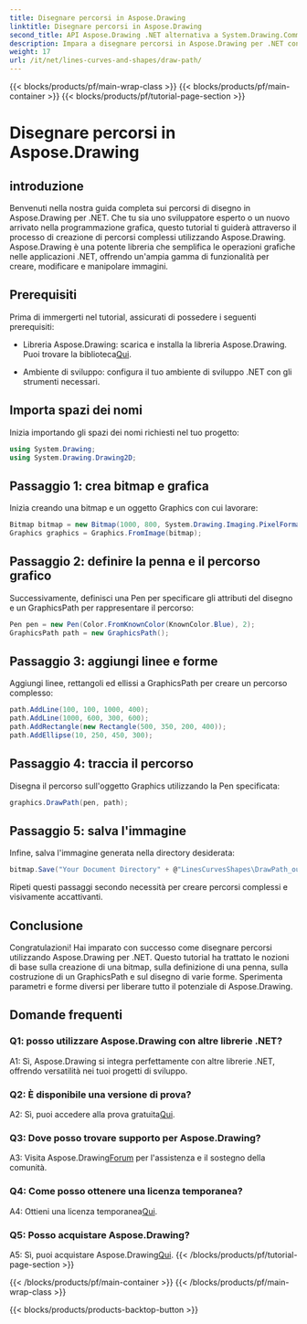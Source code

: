 ```yaml
---
title: Disegnare percorsi in Aspose.Drawing
linktitle: Disegnare percorsi in Aspose.Drawing
second_title: API Aspose.Drawing .NET alternativa a System.Drawing.Common
description: Impara a disegnare percorsi in Aspose.Drawing per .NET con questa guida passo passo. Crea grafica straordinaria senza sforzo.
weight: 17
url: /it/net/lines-curves-and-shapes/draw-path/
---
```


{{< blocks/products/pf/main-wrap-class >}}
{{< blocks/products/pf/main-container >}}
{{< blocks/products/pf/tutorial-page-section >}}

# Disegnare percorsi in Aspose.Drawing

## introduzione

Benvenuti nella nostra guida completa sui percorsi di disegno in Aspose.Drawing per .NET. Che tu sia uno sviluppatore esperto o un nuovo arrivato nella programmazione grafica, questo tutorial ti guiderà attraverso il processo di creazione di percorsi complessi utilizzando Aspose.Drawing. Aspose.Drawing è una potente libreria che semplifica le operazioni grafiche nelle applicazioni .NET, offrendo un'ampia gamma di funzionalità per creare, modificare e manipolare immagini.

## Prerequisiti

Prima di immergerti nel tutorial, assicurati di possedere i seguenti prerequisiti:

-  Libreria Aspose.Drawing: scarica e installa la libreria Aspose.Drawing. Puoi trovare la biblioteca[Qui](https://releases.aspose.com/drawing/net/).

- Ambiente di sviluppo: configura il tuo ambiente di sviluppo .NET con gli strumenti necessari.

## Importa spazi dei nomi

Inizia importando gli spazi dei nomi richiesti nel tuo progetto:

```csharp
using System.Drawing;
using System.Drawing.Drawing2D;
```

## Passaggio 1: crea bitmap e grafica

Inizia creando una bitmap e un oggetto Graphics con cui lavorare:

```csharp
Bitmap bitmap = new Bitmap(1000, 800, System.Drawing.Imaging.PixelFormat.Format32bppPArgb);
Graphics graphics = Graphics.FromImage(bitmap);
```

## Passaggio 2: definire la penna e il percorso grafico

Successivamente, definisci una Pen per specificare gli attributi del disegno e un GraphicsPath per rappresentare il percorso:

```csharp
Pen pen = new Pen(Color.FromKnownColor(KnownColor.Blue), 2);
GraphicsPath path = new GraphicsPath();
```

## Passaggio 3: aggiungi linee e forme

Aggiungi linee, rettangoli ed ellissi a GraphicsPath per creare un percorso complesso:

```csharp
path.AddLine(100, 100, 1000, 400);
path.AddLine(1000, 600, 300, 600);
path.AddRectangle(new Rectangle(500, 350, 200, 400));
path.AddEllipse(10, 250, 450, 300);
```

## Passaggio 4: traccia il percorso

Disegna il percorso sull'oggetto Graphics utilizzando la Pen specificata:

```csharp
graphics.DrawPath(pen, path);
```

## Passaggio 5: salva l'immagine

Infine, salva l'immagine generata nella directory desiderata:

```csharp
bitmap.Save("Your Document Directory" + @"LinesCurvesShapes\DrawPath_out.png");
```

Ripeti questi passaggi secondo necessità per creare percorsi complessi e visivamente accattivanti.

## Conclusione

Congratulazioni! Hai imparato con successo come disegnare percorsi utilizzando Aspose.Drawing per .NET. Questo tutorial ha trattato le nozioni di base sulla creazione di una bitmap, sulla definizione di una penna, sulla costruzione di un GraphicsPath e sul disegno di varie forme. Sperimenta parametri e forme diversi per liberare tutto il potenziale di Aspose.Drawing.

## Domande frequenti

### Q1: posso utilizzare Aspose.Drawing con altre librerie .NET?

A1: Sì, Aspose.Drawing si integra perfettamente con altre librerie .NET, offrendo versatilità nei tuoi progetti di sviluppo.

### Q2: È disponibile una versione di prova?

 A2: Sì, puoi accedere alla prova gratuita[Qui](https://releases.aspose.com/).

### Q3: Dove posso trovare supporto per Aspose.Drawing?

 A3: Visita Aspose.Drawing[Forum](https://forum.aspose.com/c/diagram/17) per l'assistenza e il sostegno della comunità.

### Q4: Come posso ottenere una licenza temporanea?

 A4: Ottieni una licenza temporanea[Qui](https://purchase.aspose.com/temporary-license/).

### Q5: Posso acquistare Aspose.Drawing?

 A5: Sì, puoi acquistare Aspose.Drawing[Qui](https://purchase.aspose.com/buy).
{{< /blocks/products/pf/tutorial-page-section >}}

{{< /blocks/products/pf/main-container >}}
{{< /blocks/products/pf/main-wrap-class >}}

{{< blocks/products/products-backtop-button >}}

